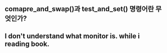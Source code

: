 ## comapre_and_swap()과 test_and_set() 명령어란 무엇인가?

## I don't understand what monitor is. while i reading book.